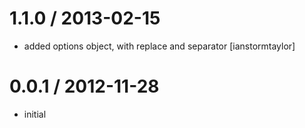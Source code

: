 
1.1.0 / 2013-02-15 
==================

  * added options object, with replace and separator [ianstormtaylor]

0.0.1 / 2012-11-28
==================

  * initial
